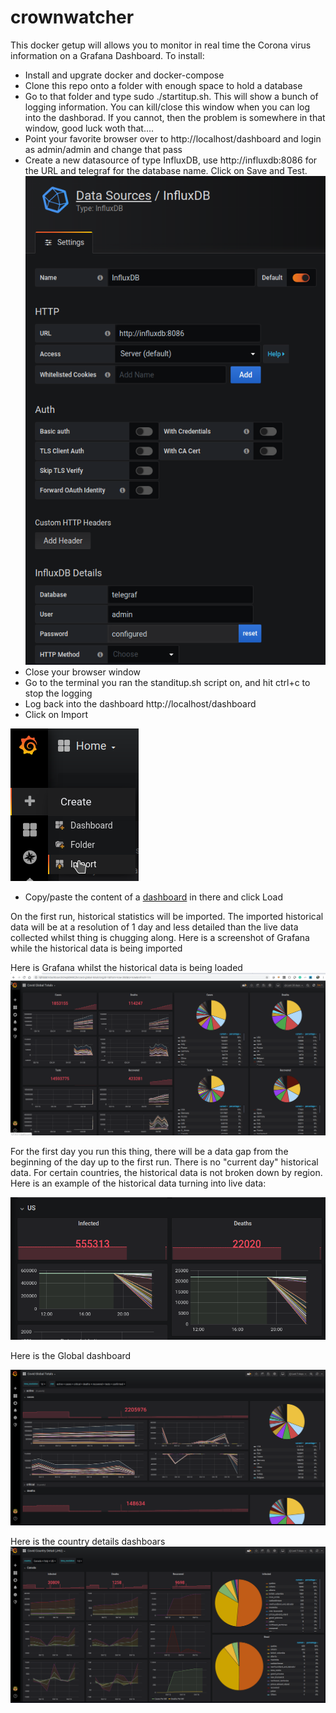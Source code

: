 # crownwatcher
This docker getup will allows you to monitor in real time the Corona virus information on a Grafana Dashboard. To install:

- Install and upgrate docker and docker-compose
- Clone this repo onto a folder with enough space to hold a database
- Go to that folder and type sudo ./startitup.sh. This will show a bunch of logging information. You can kill/close this window when you can log into the dashborad. If you cannot, then the problem is somewhere in that window, good luck woth that....
- Point your favorite browser over to http://localhost/dashboard and login as admin/admin and change that pass
- Create a new datasource of type InfluxDB, use http://influxdb:8086 for the URL and telegraf for the database name. Click on Save and Test.
![](images/configinfluxdb.png)
- Close your browser window
- Go to the terminal you ran the standitup.sh script on, and hit ctrl+c to stop the logging
- Log back into the dashboard http://localhost/dashboard
- Click on Import 

![](images/importdash.png)
- Copy/paste the content of a [dashboard](grafana/dashboards) in there and click Load

On the first run, historical statistics will be imported. The imported historical data will be at a resolution of 1 day and less detailed than the live data collected whilst thing is chugging along. Here is a screenshot of Grafana while the historical data is being imported

Here is Grafana whilst the historical data is being loaded
![](images/stats_loading.png)

For the first day you run this thing, there will be a data gap from the beginning of the day up to the first run. There is no "current day" historical data. For certain countries, the historical data is not broken down by region. Here is an example of the historical data turning into live data:

![](images/stats_initial.png)

Here is the Global dashboard

![](images/globaltotals.png)

Here is the country details dashboars
![](images/countrydetail.png)